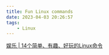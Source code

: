 ```yaml
---
title: Fun Linux commands
date: 2023-04-03 20:26:57
tags:
    - Linux
---
```

[娱乐 | 14个简单、有趣、好玩的Linux命令](https://cloud.tencent.com/developer/article/1780619)